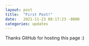 ```yaml
---
layout: post
title:  "First Post!"
date:   2021-11-23 08:17:23 -0800
categories: updates
---
```

Thanks GitHub for hosting this page :)
